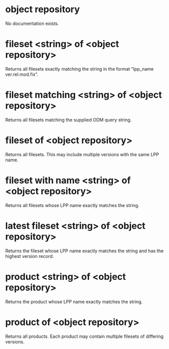# object repository

No documentation exists.

# fileset &lt;string&gt; of &lt;object repository&gt;

Returns all filesets exactly matching the string in the format &quot;lpp_name ver.rel.mod.fix&quot;.

# fileset matching &lt;string&gt; of &lt;object repository&gt;

Returns all filesets matching the supplied ODM query string.

# fileset of &lt;object repository&gt;

Returns all filesets. This may include multiple versions with the same LPP name.

# fileset with name &lt;string&gt; of &lt;object repository&gt;

Returns all filesets whose LPP name exactly matches the string.

# latest fileset &lt;string&gt; of &lt;object repository&gt;

Returns the fileset whose LPP name exactly matches the string and has the highest version record.

# product &lt;string&gt; of &lt;object repository&gt;

Returns the product whose LPP name exactly matches the string.

# product of &lt;object repository&gt;

Returns all products. Each product may contain multiple filesets of differing versions.
